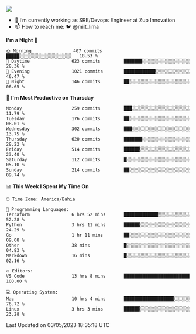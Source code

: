 ![](https://komarev.com/ghpvc/?username=miltlima&color=blue)
                 

- 🔭 I’m currently working as SRE/Devops Engineer at Zup Innovation
- 📫 How to reach me: 🐦 @milt_lima

<!--START_SECTION:waka-->
**I'm a Night 🦉** 

```text
🌞 Morning                407 commits         █████░░░░░░░░░░░░░░░░░░░░   18.53 % 
🌆 Daytime                623 commits         ███████░░░░░░░░░░░░░░░░░░   28.36 % 
🌃 Evening                1021 commits        ████████████░░░░░░░░░░░░░   46.47 % 
🌙 Night                  146 commits         ██░░░░░░░░░░░░░░░░░░░░░░░   06.65 % 
```
📅 **I'm Most Productive on Thursday** 

```text
Monday                   259 commits         ███░░░░░░░░░░░░░░░░░░░░░░   11.79 % 
Tuesday                  176 commits         ██░░░░░░░░░░░░░░░░░░░░░░░   08.01 % 
Wednesday                302 commits         ███░░░░░░░░░░░░░░░░░░░░░░   13.75 % 
Thursday                 620 commits         ███████░░░░░░░░░░░░░░░░░░   28.22 % 
Friday                   514 commits         ██████░░░░░░░░░░░░░░░░░░░   23.40 % 
Saturday                 112 commits         █░░░░░░░░░░░░░░░░░░░░░░░░   05.10 % 
Sunday                   214 commits         ██░░░░░░░░░░░░░░░░░░░░░░░   09.74 % 
```


📊 **This Week I Spent My Time On** 

```text
🕑︎ Time Zone: America/Bahia

💬 Programming Languages: 
Terraform                6 hrs 52 mins       █████████████░░░░░░░░░░░░   52.28 % 
Python                   3 hrs 11 mins       ██████░░░░░░░░░░░░░░░░░░░   24.29 % 
Go                       1 hr 11 mins        ██░░░░░░░░░░░░░░░░░░░░░░░   09.08 % 
Other                    38 mins             █░░░░░░░░░░░░░░░░░░░░░░░░   04.83 % 
Markdown                 16 mins             █░░░░░░░░░░░░░░░░░░░░░░░░   02.16 % 

🔥 Editors: 
VS Code                  13 hrs 8 mins       █████████████████████████   100.00 % 

💻 Operating System: 
Mac                      10 hrs 4 mins       ███████████████████░░░░░░   76.72 % 
Linux                    3 hrs 3 mins        ██████░░░░░░░░░░░░░░░░░░░   23.28 % 
```


 Last Updated on 03/05/2023 18:35:18 UTC
<!--END_SECTION:waka-->
